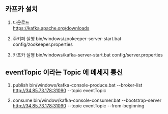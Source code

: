 ## 카프카 설치
1. 다운로드  
https://kafka.apache.org/downloads  

2. 주키퍼 실행
bin/windows/zookeeper-server-start.bat config/zookeeper.properties

3. 카프카 실행
bin/windows/kafka-server-start.bat config/server.properties

## eventTopic 이라는 Topic 에 메세지 통신

1. publish 
bin/windows/kafka-console-produce.bat --broker-list http://34.85.73.178:31090 --topic eventTopic


2. consume
bin/window/kafka-console-consumer.bat --bootstrap-server http://34.85.73.178:31090 --topic eventTopic --from-beginning


